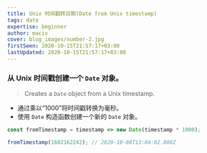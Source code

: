 ```yaml
---
title: Unix 时间戳转日期(Date from Unix timestamp)
tags: date
expertise: beginner
author: maciv
cover: blog_images/number-2.jpg
firstSeen: 2020-10-15T21:57:17+03:00
lastUpdated: 2020-10-15T21:57:17+03:00
---
```


### 从 Unix 时间戳创建一个 `Date` 对象。
> Creates a `Date` object from a Unix timestamp.

- 通过乘以“1000”将时间戳转换为毫秒。
- 使用 `Date` 构造函数创建一个新的 `Date` 对象。

```js
const fromTimestamp = timestamp => new Date(timestamp * 1000);
```

```js
fromTimestamp(1602162242); // 2020-10-08T13:04:02.000Z
```
